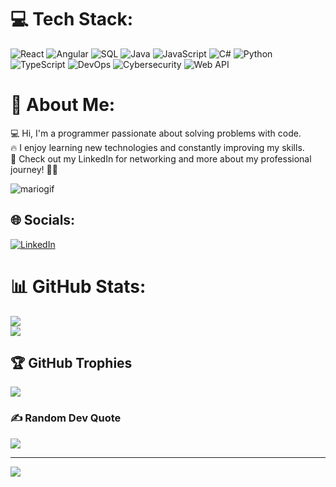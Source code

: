 # 💻 Tech Stack:
![React](https://img.shields.io/badge/React-%2320232a.svg?style=plastic&logo=react&logoColor=%2361DAFB) ![Angular](https://img.shields.io/badge/Angular-%23DD0031.svg?style=plastic&logo=angular&logoColor=white) ![SQL](https://img.shields.io/badge/SQL-%2300f.svg?style=plastic&logo=sql&logoColor=white) ![Java](https://img.shields.io/badge/java-%23ED8B00.svg?style=plastic&logo=java&logoColor=white) ![JavaScript](https://img.shields.io/badge/JavaScript-%23F7DF1E.svg?style=plastic&logo=javascript&logoColor=black) ![C#](https://img.shields.io/badge/C%23-%2395120e.svg?style=plastic&logo=c-sharp&logoColor=white) ![Python](https://img.shields.io/badge/Python-3670A0?style=plastic&logo=python&logoColor=ffdd54) ![TypeScript](https://img.shields.io/badge/TypeScript-%23007ACC.svg?style=plastic&logo=typescript&logoColor=white) ![DevOps](https://img.shields.io/badge/DevOps-%23F05033.svg?style=plastic&logo=devops&logoColor=white) ![Cybersecurity](https://img.shields.io/badge/Cybersecurity-%23121011.svg?style=plastic&logo=cybersecurity&logoColor=white) ![Web API](https://img.shields.io/badge/Web%20API-%231572B6.svg?style=plastic&logo=web%20api&logoColor=white)

# 💫 About Me:
💻 Hi, I'm a programmer passionate about solving problems with code. <br>🔥 I enjoy learning new technologies and constantly improving my skills. <br>🚀 Check out my LinkedIn for networking and more about my professional journey! 👨‍💻

![mariogif](https://user-images.githubusercontent.com/106872157/215724440-9460fed9-ff26-4884-8491-f13c228d4cb2.gif)

## 🌐 Socials:
[![LinkedIn](https://img.shields.io/badge/LinkedIn-%230077B5.svg?logo=linkedin&logoColor=white)](https://linkedin.com/in/mrtngrulyo)

# 📊 GitHub Stats:
![](https://github-readme-stats.vercel.app/api?username=mrtng1&theme=swift&hide_border=false&include_all_commits=true&count_private=true)<br/>
![](https://github-readme-stats.vercel.app/api/top-langs/?username=mrtng1&theme=swift&hide_border=false&include_all_commits=true&count_private=true&layout=compact)

## 🏆 GitHub Trophies
![](https://github-profile-trophy.vercel.app/?username=mrtng1&theme=oldie&no-frame=false&no-bg=false&margin-w=4)

### ✍️ Random Dev Quote
![](https://quotes-github-readme.vercel.app/api?type=vetical&theme=radical)

---
[![](https://visitcount.itsvg.in/api?id=mrtng1&icon=5&color=12)](https://visitcount.itsvg.in)

